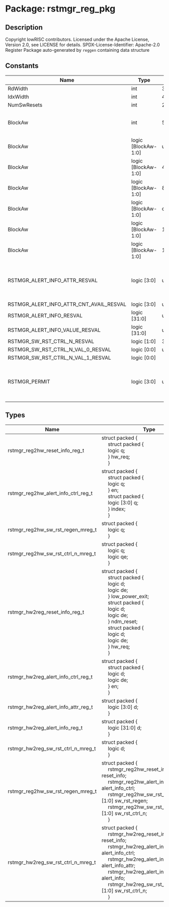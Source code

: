 # Package: rstmgr_reg_pkg

## Description

Copyright lowRISC contributors.
 Licensed under the Apache License, Version 2.0, see LICENSE for details.
 SPDX-License-Identifier: Apache-2.0
 Register Package auto-generated by `reggen` containing data structure
 

## Constants

| Name                                    | Type                | Value     | Description                                         |
| --------------------------------------- | ------------------- | --------- | --------------------------------------------------- |
| RdWidth                                 | int                 | 32        |                                                     |
| IdxWidth                                | int                 | 4         |                                                     |
| NumSwResets                             | int                 | 2         |                                                     |
| BlockAw                                 | int                 | 5         | Address widths within the block                     |
| BlockAw                                 | logic [BlockAw-1:0] | undefined | Register offsets                                    |
| BlockAw                                 | logic [BlockAw-1:0] | 4         |                                                     |
| BlockAw                                 | logic [BlockAw-1:0] | 8         |                                                     |
| BlockAw                                 | logic [BlockAw-1:0] | c         |                                                     |
| BlockAw                                 | logic [BlockAw-1:0] | 10        |                                                     |
| BlockAw                                 | logic [BlockAw-1:0] | 14        |                                                     |
| RSTMGR_ALERT_INFO_ATTR_RESVAL           | logic [3:0]         | undefined | Reset values for hwext registers and their fields   |
| RSTMGR_ALERT_INFO_ATTR_CNT_AVAIL_RESVAL | logic [3:0]         | undefined |                                                     |
| RSTMGR_ALERT_INFO_RESVAL                | logic [31:0]        | undefined |                                                     |
| RSTMGR_ALERT_INFO_VALUE_RESVAL          | logic [31:0]        | undefined |                                                     |
| RSTMGR_SW_RST_CTRL_N_RESVAL             | logic [1:0]         | 3         |                                                     |
| RSTMGR_SW_RST_CTRL_N_VAL_0_RESVAL       | logic [0:0]         | undefined |                                                     |
| RSTMGR_SW_RST_CTRL_N_VAL_1_RESVAL       | logic [0:0]         |           |                                                     |
| RSTMGR_PERMIT                           | logic [3:0]         | undefined | Register width information to check illegal writes  |
## Types

| Name                                | Type                                                                                                                                                                                                                                                                                                                                                                                                                                                                                                                                                                                                                                                                                                                                                            | Description          |
| ----------------------------------- | --------------------------------------------------------------------------------------------------------------------------------------------------------------------------------------------------------------------------------------------------------------------------------------------------------------------------------------------------------------------------------------------------------------------------------------------------------------------------------------------------------------------------------------------------------------------------------------------------------------------------------------------------------------------------------------------------------------------------------------------------------------- | -------------------- |
| rstmgr_reg2hw_reset_info_reg_t      | struct packed {<br><span style="padding-left:20px">     struct packed {<br><span style="padding-left:20px">       logic        q;<br><span style="padding-left:20px">     } hw_req;<br><span style="padding-left:20px">   }                                                                                                                                                                                                                                                                                                                                                                                                                                                                                                                                     |                      |
| rstmgr_reg2hw_alert_info_ctrl_reg_t | struct packed {<br><span style="padding-left:20px">     struct packed {<br><span style="padding-left:20px">       logic        q;<br><span style="padding-left:20px">     } en;<br><span style="padding-left:20px">     struct packed {<br><span style="padding-left:20px">       logic [3:0]  q;<br><span style="padding-left:20px">     } index;<br><span style="padding-left:20px">   }                                                                                                                                                                                                                                                                                                                                                                      |                      |
| rstmgr_reg2hw_sw_rst_regen_mreg_t   | struct packed {<br><span style="padding-left:20px">     logic        q;<br><span style="padding-left:20px">   }                                                                                                                                                                                                                                                                                                                                                                                                                                                                                                                                                                                                                                                 |                      |
| rstmgr_reg2hw_sw_rst_ctrl_n_mreg_t  | struct packed {<br><span style="padding-left:20px">     logic        q;<br><span style="padding-left:20px">     logic        qe;<br><span style="padding-left:20px">   }                                                                                                                                                                                                                                                                                                                                                                                                                                                                                                                                                                                        |                      |
| rstmgr_hw2reg_reset_info_reg_t      | struct packed {<br><span style="padding-left:20px">     struct packed {<br><span style="padding-left:20px">       logic        d;<br><span style="padding-left:20px">       logic        de;<br><span style="padding-left:20px">     } low_power_exit;<br><span style="padding-left:20px">     struct packed {<br><span style="padding-left:20px">       logic        d;<br><span style="padding-left:20px">       logic        de;<br><span style="padding-left:20px">     } ndm_reset;<br><span style="padding-left:20px">     struct packed {<br><span style="padding-left:20px">       logic        d;<br><span style="padding-left:20px">       logic        de;<br><span style="padding-left:20px">     } hw_req;<br><span style="padding-left:20px">   } |                      |
| rstmgr_hw2reg_alert_info_ctrl_reg_t | struct packed {<br><span style="padding-left:20px">     struct packed {<br><span style="padding-left:20px">       logic        d;<br><span style="padding-left:20px">       logic        de;<br><span style="padding-left:20px">     } en;<br><span style="padding-left:20px">   }                                                                                                                                                                                                                                                                                                                                                                                                                                                                              |                      |
| rstmgr_hw2reg_alert_info_attr_reg_t | struct packed {<br><span style="padding-left:20px">     logic [3:0]  d;<br><span style="padding-left:20px">   }                                                                                                                                                                                                                                                                                                                                                                                                                                                                                                                                                                                                                                                 |                      |
| rstmgr_hw2reg_alert_info_reg_t      | struct packed {<br><span style="padding-left:20px">     logic [31:0] d;<br><span style="padding-left:20px">   }                                                                                                                                                                                                                                                                                                                                                                                                                                                                                                                                                                                                                                                 |                      |
| rstmgr_hw2reg_sw_rst_ctrl_n_mreg_t  | struct packed {<br><span style="padding-left:20px">     logic        d;<br><span style="padding-left:20px">   }                                                                                                                                                                                                                                                                                                                                                                                                                                                                                                                                                                                                                                                 |                      |
| rstmgr_reg2hw_sw_rst_regen_mreg_t   | struct packed {<br><span style="padding-left:20px">     rstmgr_reg2hw_reset_info_reg_t reset_info;<br><span style="padding-left:20px">      rstmgr_reg2hw_alert_info_ctrl_reg_t alert_info_ctrl;<br><span style="padding-left:20px">      rstmgr_reg2hw_sw_rst_regen_mreg_t [1:0] sw_rst_regen;<br><span style="padding-left:20px">      rstmgr_reg2hw_sw_rst_ctrl_n_mreg_t [1:0] sw_rst_ctrl_n;<br><span style="padding-left:20px">    }                                                                                                                                                                                                                                                                                                                       | Register -> HW type  |
| rstmgr_hw2reg_sw_rst_ctrl_n_mreg_t  | struct packed {<br><span style="padding-left:20px">     rstmgr_hw2reg_reset_info_reg_t reset_info;<br><span style="padding-left:20px">      rstmgr_hw2reg_alert_info_ctrl_reg_t alert_info_ctrl;<br><span style="padding-left:20px">      rstmgr_hw2reg_alert_info_attr_reg_t alert_info_attr;<br><span style="padding-left:20px">      rstmgr_hw2reg_alert_info_reg_t alert_info;<br><span style="padding-left:20px">      rstmgr_hw2reg_sw_rst_ctrl_n_mreg_t [1:0] sw_rst_ctrl_n;<br><span style="padding-left:20px">    }                                                                                                                                                                                                                                    | HW -> register type  |
